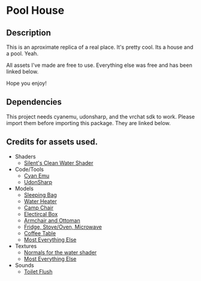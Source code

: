 # Pool House

## Description

This is an aproximate replica of a real place. It's pretty cool. Its a house and a pool. Yeah.

All assets I've made are free to use. Everything else was free and has been linked below.

Hope you enjoy!

## Dependencies

This project needs cyanemu, udonsharp, and the vrchat sdk to work. Please import them before importing this package. They are linked below.

## Credits for assets used.

- Shaders
    - [Silent's Clean Water Shader](https://gitlab.com/s-ilent/clear-water)
- Code/Tools
    - [Cyan Emu](https://github.com/CyanLaser/CyanEmu)
    - [UdonSharp](https://github.com/MerlinVR/UdonSharp)
- Models
    - [Sleeping Bag](https://sketchfab.com/3d-models/sleeping-bag-8098c046310445b6b15c0f1466509e35)
    - [Water Heater](https://sketchfab.com/3d-models/water-heater-obj-4d2647ed28d646e38637060e3d2000f2)
    - [Camp Chair](https://sketchfab.com/3d-models/camping-chair-46b592f41c1f441ca19faadd2b4bb90a)
    - [Electircal Box](https://sketchfab.com/3d-models/electrical-box-a43b52c5c7714fc194d541820f60eb52)
    - [Armchair and Ottoman](https://sketchfab.com/3d-models/the-armchair-of-my-dreams-b17939c46dfe4e0f9341285ff7ecc89b)
    - [Fridge, Stove/Oven, Microwave](https://assetstore.unity.com/packages/3d/props/electronics/kitchen-appliance-low-poly-180419)
    - [Coffee Table](https://assetstore.unity.com/packages/3d/props/furniture/small-pack-furniture-56628)
    - [Most Everything Else](https://assetstore.unity.com/packages/3d/props/apartment-kit-124055)
- Textures
    - [Normals for the water shader](https://textures.pixel-furnace.com/texture?name=Animated%20Water)
    - [Most Everything Else](https://3dtextures.me/)
- Sounds
    - [Toilet Flush](https://freesound.org/people/Huminaatio/sounds/331897/)
